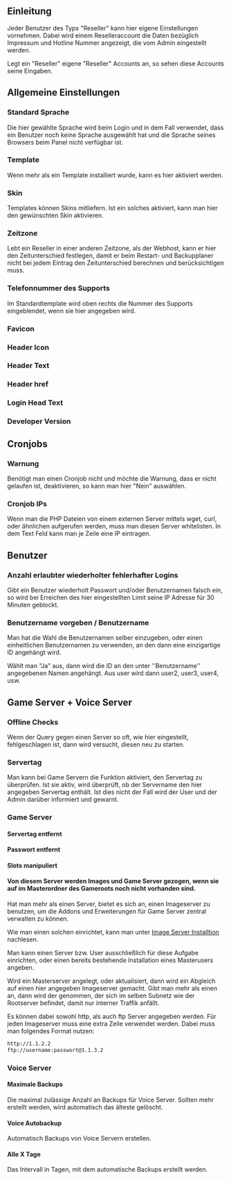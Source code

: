 ## Einleitung

Jeder Benutzer des Typs "Reseller" kann hier eigene Einstellungen vornehmen. Dabei wird einem Reselleraccount die Daten bezüglich Impressum und Hotline Nummer angezeigt, die vom Admin eingestellt werden.

Legt ein "Reseller" eigene "Reseller" Accounts an, so sehen diese Accounts seine Eingaben.

## Allgemeine Einstellungen

### Standard Sprache

Die hier gewählte Sprache wird beim Login und in dem Fall verwendet, dass ein Benutzer noch keine Sprache ausgewählt hat und die Sprache seines Browsers beim Panel nicht verfügbar ist.

### Template

Wenn mehr als ein Template installiert wurde, kann es hier aktiviert werden.

### Skin

Templates können Skins mitliefern. Ist ein solches aktiviert, kann man hier den gewünschten Skin aktivieren.

### Zeitzone

Lebt ein Reseller in einer anderen Zeitzone, als der Webhost, kann er hier den Zeitunterschied festlegen, damit er beim Restart- und Backupplaner nicht bei jedem Eintrag den Zeitunterschied berechnen und berücksichtigen muss.

### Telefonnummer des Supports

Im Standardtemplate wird oben rechts die Nummer des Supports eingeblendet, wenn sie hier angegeben wird.

### Favicon

### Header Icon

### Header Text

### Header href

### Login Head Text

### Developer Version

## Cronjobs

### Warnung

Benötigt man einen Cronjob nicht und möchte die Warnung, dass er nicht gelaufen ist, deaktivieren, so kann man hier "Nein" auswählen.

### Cronjob IPs

Wenn man die PHP Dateien von einem externen Server mittels wget, curl, oder ähnlichen aufgerufen werden, muss man diesen Server whitelisten.
In dem Text Feld kann man je Zeile eine IP eintragen.

## Benutzer

### Anzahl erlaubter wiederholter fehlerhafter Logins

Gibt ein Benutzer wiederholt Passwort und/oder Benutzernamen falsch ein, so wird bei Erreichen des hier eingestellten Limit seine IP Adresse für 30 Minuten geblockt.

### Benutzername vorgeben / Benutzername

Man hat die Wahl die Benutzernamen selber einzugeben, oder einen einheitlichen Benutzernamen zu verwenden, an den dann eine einzigartige ID angehängt wird.

Wählt man "Ja" aus, dann wird die ID an den unter ''Benutzername'' angegebenen Namen angehängt. Aus user wird dann user2, user3, user4, usw.

## Game Server + Voice Server

### Offline Checks

Wenn der Query gegen einen Server so oft, wie hier eingestellt, fehlgeschlagen ist, dann wird versucht, diesen neu zu starten.

### Servertag

Man kann bei Game Servern die Funktion aktiviert, den Servertag zu überprüfen. Ist sie aktiv, wird überprüft, ob der Servername den hier angegeben Servertag enthält.
Ist dies nicht der Fall wird der User und der Admin darüber informiert und gewarnt.

### Game Server

#### Servertag entfernt

#### Passwort entfernt

#### Slots manipuliert

#### Von diesem Server werden Images und Game Server gezogen, wenn sie auf im Masterordner des Gameroots noch nicht vorhanden sind.

Hat man mehr als einen Server, bietet es sich an, einen Imageserver zu benutzen, um die Addons und Erweiterungen für Game Server zentral verwalten zu können.

Wie man einen solchen einrichtet, kann man unter [Image Server Installtion](/de/installation-image-server/) nachlesen.

Man kann einen Server bzw. User ausschließlich für diese Aufgabe einrichten, oder einen bereits bestehende Installation eines Masterusers angeben.

Wird ein Masterserver angelegt, oder aktualisiert, dann wird ein Abgleich auf einen hier angegeben Imageserver gemacht. Gibt man mehr als einen an, dann wird der genommen, der sich im selben Subnetz wie der Rootserver befindet, damit nur interner Traffik anfällt.

Es können dabei sowohl http, als auch ftp Server angegeben werden. Für jeden Imageserver muss eine extra Zeile verwendet werden.
Dabei muss man folgendes Format nutzen:

```sh
http://1.1.2.2
ftp://username:passwort@1.1.3.2
```

### Voice Server

#### Maximale Backups

Die maximal zulässige Anzahl an Backups für Voice Server. Sollten mehr erstellt werden, wird automatisch das älteste gelöscht.

#### Voice Autobackup

Automatisch Backups von Voice Servern erstellen.

#### Alle X Tage

Das Intervall in Tagen, mit dem automatische Backups erstellt werden.
